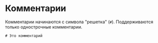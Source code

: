 # Комментарии

Комментарии начинаются с символа "решетка" (`#`). Поддерживаются только однострочные комментарии.

```crystal
# Это комментарий
```

